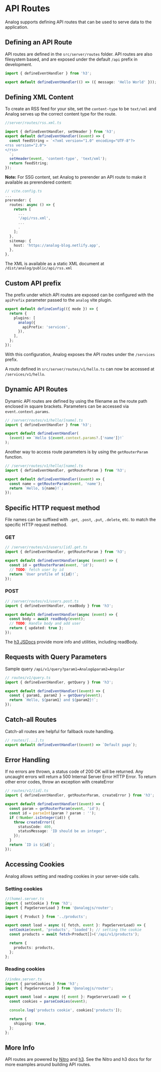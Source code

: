 # API Routes

Analog supports defining API routes that can be used to serve data to the application.

## Defining an API Route

API routes are defined in the `src/server/routes` folder. API routes are also filesystem based,
and are exposed under the default `/api` prefix in development.

```ts
import { defineEventHandler } from 'h3';

export default defineEventHandler(() => ({ message: 'Hello World' }));
```

## Defining XML Content

To create an RSS feed for your site, set the `content-type` to be `text/xml` and Analog serves up the correct content type for the route.

```ts
//server/routes/rss.xml.ts

import { defineEventHandler, setHeader } from 'h3';
export default defineEventHandler((event) => {
  const feedString = `<?xml version="1.0" encoding="UTF-8"?>
<rss version="2.0">
</rss>
  `;
  setHeader(event, 'content-type', 'text/xml');
  return feedString;
});
```

**Note:** For SSG content, set Analog to prerender an API route to make it available as prerendered content:

```ts
// vite.config.ts
...
prerender: {
  routes: async () => {
    return [
      ...
      '/api/rss.xml',
      ...
      .
    ];
  },
  sitemap: {
    host: 'https://analog-blog.netlify.app',
  },
},
```

The XML is available as a static XML document at `/dist/analog/public/api/rss.xml`

## Custom API prefix

The prefix under which API routes are exposed can be configured with the
`apiPrefix` parameter passed to the `analog` vite plugin.

```ts
export default defineConfig(({ mode }) => {
  return {
    plugins: [
      analog({
        apiPrefix: 'services',
      }),
    ],
  };
});
```

With this configuration, Analog exposes the API routes under the `/services` prefix.

A route defined in `src/server/routes/v1/hello.ts` can now be accessed at `/services/v1/hello`.

## Dynamic API Routes

Dynamic API routes are defined by using the filename as the route path enclosed in square brackets. Parameters can be accessed via `event.context.params`.

```ts
// /server/routes/v1/hello/[name].ts
import { defineEventHandler } from 'h3';

export default defineEventHandler(
  (event) => `Hello ${event.context.params?.['name']}!`
);
```

Another way to access route parameters is by using the `getRouterParam` function.

```ts
// /server/routes/v1/hello/[name].ts
import { defineEventHandler, getRouterParam } from 'h3';

export default defineEventHandler((event) => {
  const name = getRouterParam(event, 'name');
  return `Hello, ${name}!`;
});
```

## Specific HTTP request method

File names can be suffixed with `.get`, `.post`, `.put`, `.delete`, etc. to match the specific HTTP request method.

### GET

```ts
// /server/routes/v1/users/[id].get.ts
import { defineEventHandler, getRouterParam } from 'h3';

export default defineEventHandler(async (event) => {
  const id = getRouterParam(event, 'id');
  // TODO: fetch user by id
  return `User profile of ${id}!`;
});
```

### POST

```ts
// /server/routes/v1/users.post.ts
import { defineEventHandler, readBody } from 'h3';

export default defineEventHandler(async (event) => {
  const body = await readBody(event);
  // TODO: Handle body and add user
  return { updated: true };
});
```

The [h3 JSDocs](https://www.jsdocs.io/package/h3#package-index-functions) provide more info and utilities, including readBody.

## Requests with Query Parameters

Sample query `/api/v1/query?param1=Analog&param2=Angular`

```ts
// routes/v1/query.ts
import { defineEventHandler, getQuery } from 'h3';

export default defineEventHandler((event) => {
  const { param1, param2 } = getQuery(event);
  return `Hello, ${param1} and ${param2}!`;
});
```

## Catch-all Routes

Catch-all routes are helpful for fallback route handling.

```ts
// routes/[...].ts
export default defineEventHandler((event) => `Default page`);
```

## Error Handling

If no errors are thrown, a status code of 200 OK will be returned. Any uncaught errors will return a 500 Internal Server Error HTTP Error.
To return other error codes, throw an exception with createError

```ts
// routes/v1/[id].ts
import { defineEventHandler, getRouterParam, createError } from 'h3';

export default defineEventHandler((event) => {
  const param = getRouterParam(event, 'id');
  const id = parseInt(param ? param : '');
  if (!Number.isInteger(id)) {
    throw createError({
      statusCode: 400,
      statusMessage: 'ID should be an integer',
    });
  }
  return `ID is ${id}`;
});
```

## Accessing Cookies

Analog allows setting and reading cookies in your server-side calls.

### Setting cookies

```ts
//(home).server.ts
import { setCookie } from 'h3';
import { PageServerLoad } from '@analogjs/router';

import { Product } from '../products';

export const load = async ({ fetch, event }: PageServerLoad) => {
  setCookie(event, 'products', 'loaded'); // setting the cookie
  const products = await fetch<Product[]>('/api/v1/products');

  return {
    products: products,
  };
};
```

### Reading cookies

```ts
//index.server.ts
import { parseCookies } from 'h3';
import { PageServerLoad } from '@analogjs/router';

export const load = async ({ event }: PageServerLoad) => {
  const cookies = parseCookies(event);

  console.log('products cookie', cookies['products']);

  return {
    shipping: true,
  };
};
```

## More Info

API routes are powered by [Nitro](https://nitro.unjs.io/guide/routing) and [h3](https://h3.unjs.io/). See the Nitro and h3 docs for for more examples around building API routes.

